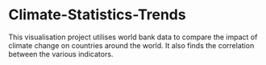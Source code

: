 # Climate-Statistics-Trends
This visualisation project utilises world bank data to compare the impact of climate change on countries around the world. It also finds the correlation between the various indicators. 
